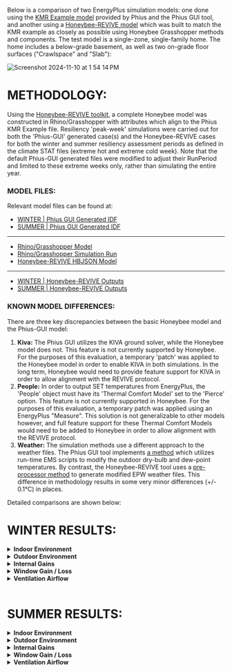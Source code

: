 Below is a comparison of two EnergyPlus simulation models: one done using the [KMR Example model](https://github.com/Phius-ResearchComittee/REVIVE/releases/tag/v24.2.0) provided by Phius and the Phius GUI tool, and another using a [Honeybee-REVIVE model](https://github.com/PH-Tools/honeybee_REVIVE_grasshopper/blob/main/tests/phius_rv2024_model.hbjson) which was built to match the KMR example as closely as possible using Honeybee Grasshopper methods and components. The test model is a single-zone, single-family home. The home includes a below-grade basement, as well as two on-grade floor surfaces ("Crawlspace" and "Slab"):

![Screenshot 2024-11-10 at 1 54 14 PM](https://github.com/user-attachments/assets/16ee8959-04b4-4815-8975-660c6f56d87b)


# METHODOLOGY:
Using the [Honeybee-REVIVE toolkit](https://github.com/PH-Tools/honeybee_REVIVE_grasshopper/tree/main), a complete Honeybee model was constructed in Rhino/Grasshopper with attributes which align to the Phius KMR Example file. Resiliency 'peak-week' simulations were carried out for both the 'Phius-GUI' generated case(s) and the Honeybee-REVIVE cases for both the winter and summer resiliency assessment periods as defined in the climate STAT files (extreme hot and extreme cold week). Note that the default Phius-GUI generated files were modified to adjust their RunPeriod and limited to these extreme weeks only, rather than simulating the entire year.

### MODEL FILES:
Relevant model files can be found at:
- [WINTER | Phius GUI Generated IDF](https://github.com/PH-Tools/honeybee_REVIVE_grasshopper/tree/main/tests/resilience/winter/phius_gui)
- [SUMMER | Phius GUI Generated IDF](https://github.com/PH-Tools/honeybee_REVIVE_grasshopper/tree/main/tests/resilience/summer/phius_gui)
- - - 
- [Rhino/Grasshopper Model](https://github.com/PH-Tools/honeybee_REVIVE_grasshopper/blob/main/tests/phius_rv2024_model.gh)
- [Rhino/Grasshopper Simulation Run](https://github.com/PH-Tools/honeybee_REVIVE_grasshopper/blob/main/tests/phius_rv2024_simulate_resiliency.gh)
- [Honeybee-REVIVE HBJSON Model](https://github.com/PH-Tools/honeybee_REVIVE_grasshopper/blob/main/tests/phius_rv2024_model.hbjson)
- - - 
- [WINTER | Honeybee-REVIVE Outputs](https://github.com/PH-Tools/honeybee_REVIVE_grasshopper/tree/main/tests/resilience/winter/hbrv)
- [SUMMER | Honeybee-REVIVE Outputs](https://github.com/PH-Tools/honeybee_REVIVE_grasshopper/tree/main/tests/resilience/summer/hbrv)


### KNOWN MODEL DIFFERENCES:
There are three key discrepancies between the basic Honeybee model and the Phius-GUI model:
1. **Kiva:** The Phius GUI utilizes the KIVA ground solver, while the Honeybee model does not. This feature is not currently supported by Honeybee. For the purposes of this evaluation, a temporary 'patch' was applied to the Honeybee model in order to enable KIVA in both simulations. In the long term, Honeybee would need to provide feature support for KIVA in order to allow alignment with the REVIVE protocol.
1. **People:** In order to output SET temperatures from EnergyPlus, the 'People' object must have its 'Thermal Comfort Model' set to the 'Pierce' option. This feature is not currently supported in Honeybee. For the purposes of this evaluation, a temporary patch was applied using an EnergyPlus "Measure". This solution is not generalizable to other models however, and full feature support for these Thermal Comfort Models would need to be added to Honeybee in order to allow alignment with the REVIVE protocol.
1. **Weather:** The simulation methods use a different approach to the weather files. The Phius GUI tool implements [a method](https://github.com/Phius-ResearchComittee/REVIVE/blob/5ddd9cc7f55639071ac35f9b1701c286b68b1ca6/REVIVE2024/weatherMorph.py#L45) which utilizes run-time EMS scripts to modify the outdoor dry-bulb and dew-point temperatures. By contrast, the Honeybee-REVIVE tool uses a [pre-processor method](https://github.com/PH-Tools/honeybee_REVIVE/blob/40c9aa9b0d11c579753599f9ba332e4daa812355/ladybug_revive/resiliency_epw.py#L116) to generate modified EPW weather files. This difference in methodology results in some very minor differences (+/- 0.1°C) in places.

Detailed comparisons are shown below:


# WINTER RESULTS:


<details>
<summary><strong>Indoor Environment</strong></summary>

As shown below, the Phius-GUI generated model and the Honeybee-Generated model show very close alignment across the key interior air properties: Dry-Bulb temp, Relative Humidity, and SET Comfort Temperature. The Honeybee model does show a slightly lower air temp, which causes a corresponding drop in the SET temperatures as well. This is likely due to the increased infiltration rate (see below).
![Winter Internal Conditions](https://github.com/user-attachments/assets/507726c3-bc38-4d3e-86b3-b224fae2a736)
</details>

<details>
<summary><strong>Outdoor Environment</strong></summary>

Both simulations show alignment in the outdoor air environment used. Note that there is some small deviation as a result of the different methods used to generate these outdoor air boundary conditions: The Phius GUI uses a runtime EMS script to modify the outdoor air conditions during the EnergyPlus simulation, while the Honeybee-REVIVE tool uses a pre-processor to generate modified EPW files. These methods will inevitable lead to small variations (+/-0.1°C)
![Winter Outdoor Conditions](https://github.com/user-attachments/assets/3c128c2d-2ea0-4d4d-bea0-8d47f14b1595)
</details>


<details>
<summary><strong>Internal Gains</strong></summary>

Internal Gains for people, lighting, and electrical-equipment are aligned between models. Note the small variation in electrical energy: the Phius rules state that we should use 33W continuous to approximate a refrigerator, however the Phius GUI does not follow this rule and instead uses a 44W refrigerator. This discrepancy (10W) is not significant and does not affect the outputs in any meaningful way.
![Winter Internal Heat Gains](https://github.com/user-attachments/assets/ac9ef237-aa64-4ff5-a600-9a9811865228)
</details>


<details>
<summary><strong>Window Gain / Loss</strong></summary>

Window solar gain and heat loss show good alignment between simulations. The window surfaces and constructions are aligned across both simulations, so any variation in heat-gain/heat-loss observed is due to variations in indoor air conditions. The differences observed are minor, where they occur.
![Winter Windows](https://github.com/user-attachments/assets/fbd449b6-0397-42cd-9b07-847d5e6af286)
</details>

<details>
<summary><strong>Ventilation Airflow</strong></summary>

While Mechanical Ventilation and 'Ventilation' (windows) show alignment across both simulations, the infiltration ventilation shows a non-trivial difference. This difference is owing to the different configuration and calculation modes used by the two simulation tools:

While the Phius GUI tool sets values for the 'Temperature Turn Coefficient' and the 'Velocity Term Coefficient' to 0.015 and 0.224 (respectively), the Honeybee simulation leaves these values at the default value of 0. This difference in the calculation parameters accounts for the difference in resulting total infiltration flow rate. These values are not configurable in the Honeybee simulation without using a Measure or other workaround. Owing to the relatively small impact on the overall energy/comfort performance, it is proposed to leave these values different. 
![Screenshot 2024-11-10 at 1 40 40 PM](https://github.com/user-attachments/assets/38e3113d-2f42-4b92-8849-0062d8015872)

![Winter Ventilation](https://github.com/user-attachments/assets/8bce4f48-3aed-43e3-a592-3d6d12c63ab9)
</details>

</br>

# SUMMER RESULTS:

<details>
<summary><strong>Indoor Environment</strong></summary>

As shown below, the Phius-GUI generated model and the Honeybee-Generated model show very close alignment across the key summer-resiliency interior air properties: Dry-Bulb temp, Relative Humidity, and Heat Index. The Honeybee model does show a slightly higher air temp, which causes a corresponding difference in the Heat Index values as well. This is likely due to the increased infiltration rate (see below) of the Honeybee-REVIVE model relative to the Phius-GUI model.
![Summer Interior Conditions](https://github.com/user-attachments/assets/c5b8a6e7-613c-430e-abce-9ce827ba4e0e)
</details>

<details>
<summary><strong>Outdoor Environment</strong></summary>

Both simulations show alignment in the outdoor air environment used.
![Summer Outdoor Conditions](https://github.com/user-attachments/assets/7416e77e-5cd6-48a9-ba03-60739cb2b90b)
</details>


<details>
<summary><strong>Internal Gains</strong></summary>

Internal Gains for people, lighting, and electrical-equipment are aligned between models. Note the small variation in electrical energy: the Phius rules state that we should use 33W continuous to approximate a refrigerator, however the Phius GUI does not follow this rule and instead uses a 44W refrigerator. This discrepancy (10W) is not significant and does not affect the outputs in any meaningful way.
![Summer Internal Heat Gains](https://github.com/user-attachments/assets/4a1c8df0-5644-4011-bf36-971257a20c0d)
</details>


<details>
<summary><strong>Window Gain / Loss</strong></summary>

Window solar gain and heat loss show good alignment between simulations. The window surfaces and constructions are aligned across both simulations, so any variation in heat-gain/heat-loss observed is due to variations in indoor air conditions. The differences observed are minor, where they occur.
![Summer Windows](https://github.com/user-attachments/assets/955746a6-ae0a-40ad-a911-7e5ca5948ffd)
</details>

<details>
<summary><strong>Ventilation Airflow</strong></summary>

As discussed in the 'Winter Ventilation Airflow' section above, the simulations utilize different calculation parameters for infiltration airflow, and as a result the Honeybee-REVIVE model shows considerably more infiltration than the Phius-GUI. 'Mechanical Ventilation' and 'Ventilation' (windows) show good alignment between both simulations however.

![Summer Ventilation](https://github.com/user-attachments/assets/ba04963b-e0b2-4204-bd6a-726c4846e1a3)
</details>
